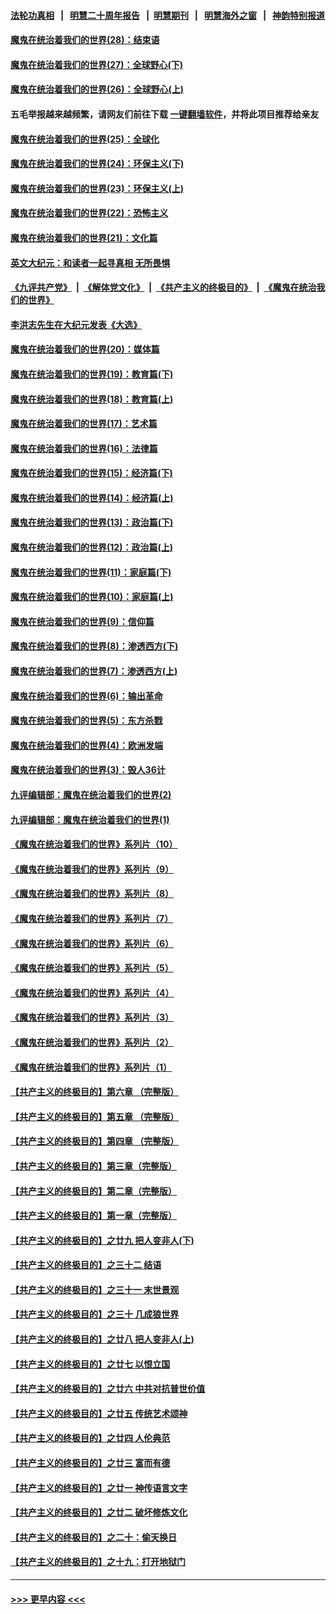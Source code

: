 #### [法轮功真相](https://github.com/gfw-breaker/truth/blob/master/README.md?t=0) &nbsp;&nbsp;|&nbsp;&nbsp; [明慧二十周年报告](https://github.com/gfw-breaker/mh-reports/blob/master/README.md?t=0) &nbsp;&nbsp;|&nbsp;&nbsp;[明慧期刊](https://github.com/gfw-breaker/mh-qikan) &nbsp;&nbsp;|&nbsp;&nbsp; [明慧海外之窗](https://github.com/gfw-breaker/mh-news/blob/master/README.md?t=0) &nbsp;&nbsp;|&nbsp;&nbsp; [神韵特别报道](https://github.com/gfw-breaker/mh-news/blob/master/shenyun.md?t=0)
#### [魔鬼在统治着我们的世界(28)：结束语](../pages/nsc422/n10936246.md?t=07221301) 
#### [魔鬼在统治着我们的世界(27)：全球野心(下)](../pages/nsc422/n10928319.md?t=07221301) 
#### [魔鬼在统治着我们的世界(26)：全球野心(上)](../pages/nsc422/n10900318.md?t=07221301) 
#### 五毛举报越来越频繁，请网友们前往下载 [一键翻墙软件](https://github.com/gfw-breaker/ssr-accounts)，并将此项目推荐给亲友
#### [魔鬼在统治着我们的世界(25)：全球化](../pages/nsc422/n10788205.md?t=07221301) 
#### [魔鬼在统治着我们的世界(24)：环保主义(下)](../pages/nsc422/n10695307.md?t=07221301) 
#### [魔鬼在统治着我们的世界(23)：环保主义(上)](../pages/nsc422/n10688613.md?t=07221301) 
#### [魔鬼在统治着我们的世界(22)：恐怖主义](../pages/nsc422/n10614727.md?t=07221301) 
#### [魔鬼在统治着我们的世界(21)：文化篇](../pages/nsc422/n10597706.md?t=07221301) 
#### [英文大纪元：和读者一起寻真相 无所畏惧](../pages/nsc422/n12542027.md?t=07221301) 
#### [《九评共产党》](https://github.com/begood0513/9ping.md/blob/master/README.md) &nbsp;|&nbsp; [《解体党文化》](../../../../jtdwh.md/blob/master/README.md)  &nbsp;|&nbsp; [《共产主义的终极目的》](../../../../gczydzjmd.md/blob/master/README.md) &nbsp;|&nbsp; [《魔鬼在统治我们的世界》](../../../../mgztzwmdsj.md/blob/master/README.md) 
#### [李洪志先生在大纪元发表《大选》](../pages/nsc422/n12534746.md?t=07221301) 
#### [魔鬼在统治着我们的世界(20)：媒体篇](../pages/nsc422/n10586579.md?t=07221301) 
#### [魔鬼在统治着我们的世界(19)：教育篇(下)](../pages/nsc422/n10564808.md?t=07221301) 
#### [魔鬼在统治着我们的世界(18)：教育篇(上)](../pages/nsc422/n10526970.md?t=07221301) 
#### [魔鬼在统治着我们的世界(17)：艺术篇](../pages/nsc422/n10499093.md?t=07221301) 
#### [魔鬼在统治着我们的世界(16)：法律篇](../pages/nsc422/n10485969.md?t=07221301) 
#### [魔鬼在统治着我们的世界(15)：经济篇(下)](../pages/nsc422/n10469975.md?t=07221301) 
#### [魔鬼在统治着我们的世界(14)：经济篇(上)](../pages/nsc422/n10457370.md?t=07221301) 
#### [魔鬼在统治着我们的世界(13)：政治篇(下)](../pages/nsc422/n10448270.md?t=07221301) 
#### [魔鬼在统治着我们的世界(12)：政治篇(上)](../pages/nsc422/n10444576.md?t=07221301) 
#### [魔鬼在统治着我们的世界(11)：家庭篇(下)](../pages/nsc422/n10440961.md?t=07221301) 
#### [魔鬼在统治着我们的世界(10)：家庭篇(上)](../pages/nsc422/n10435448.md?t=07221301) 
#### [魔鬼在统治着我们的世界(9)：信仰篇](../pages/nsc422/n10432159.md?t=07221301) 
#### [魔鬼在统治着我们的世界(8)：渗透西方(下)](../pages/nsc422/n10429603.md?t=07221301) 
#### [魔鬼在统治着我们的世界(7)：渗透西方(上)](../pages/nsc422/n10426013.md?t=07221301) 
#### [魔鬼在统治着我们的世界(6)：输出革命](../pages/nsc422/n10421536.md?t=07221301) 
#### [魔鬼在统治着我们的世界(5)：东方杀戮](../pages/nsc422/n10417707.md?t=07221301) 
#### [魔鬼在统治着我们的世界(4)：欧洲发端](../pages/nsc422/n10414890.md?t=07221301) 
#### [魔鬼在统治着我们的世界(3)：毁人36计](../pages/nsc422/n10411583.md?t=07221301) 
#### [九评编辑部：魔鬼在统治着我们的世界(2)](../pages/nsc422/n10410036.md?t=07221301) 
#### [九评编辑部：魔鬼在统治着我们的世界(1)](../pages/nsc422/n10406825.md?t=07221301) 
#### [《魔鬼在统治着我们的世界》系列片（10）](../pages/nsc422/n12292670.md?t=07221301) 
#### [《魔鬼在统治着我们的世界》系列片（9）](../pages/nsc422/n12290859.md?t=07221301) 
#### [《魔鬼在统治着我们的世界》系列片（8）](../pages/nsc422/n12287445.md?t=07221301) 
#### [《魔鬼在统治着我们的世界》系列片（7）](../pages/nsc422/n12283425.md?t=07221301) 
#### [《魔鬼在统治着我们的世界》系列片（6）](../pages/nsc422/n12282314.md?t=07221301) 
#### [《魔鬼在统治着我们的世界》系列片（5）](../pages/nsc422/n12281419.md?t=07221301) 
#### [《魔鬼在统治着我们的世界》系列片（4）](../pages/nsc422/n12274024.md?t=07221301) 
#### [《魔鬼在统治着我们的世界》系列片（3）](../pages/nsc422/n12271322.md?t=07221301) 
#### [《魔鬼在统治着我们的世界》系列片（2）](../pages/nsc422/n12269049.md?t=07221301) 
#### [《魔鬼在统治着我们的世界》系列片（1）](../pages/nsc422/n12267575.md?t=07221301) 
#### [【共产主义的终极目的】第六章 （完整版）](../pages/nsc422/n11428913.md?t=07221301) 
#### [【共产主义的终极目的】第五章 （完整版）](../pages/nsc422/n11428912.md?t=07221301) 
#### [【共产主义的终极目的】第四章 （完整版）](../pages/nsc422/n11428907.md?t=07221301) 
#### [【共产主义的终极目的】第三章（完整版）](../pages/nsc422/n11428848.md?t=07221301) 
#### [【共产主义的终极目的】第二章（完整版）](../pages/nsc422/n11428831.md?t=07221301) 
#### [【共产主义的终极目的】第一章（完整版）](../pages/nsc422/n11417651.md?t=07221301) 
#### [【共产主义的终极目的】之廿九 把人变非人(下)](../pages/nsc422/n11344140.md?t=07221301) 
#### [【共产主义的终极目的】之三十二 结语](../pages/nsc422/n11360535.md?t=07221301) 
#### [【共产主义的终极目的】之三十一 末世景观](../pages/nsc422/n11351129.md?t=07221301) 
#### [【共产主义的终极目的】之三十 几成狼世界](../pages/nsc422/n11348280.md?t=07221301) 
#### [【共产主义的终极目的】之廿八 把人变非人(上)](../pages/nsc422/n11340492.md?t=07221301) 
#### [【共产主义的终极目的】之廿七 以恨立国](../pages/nsc422/n11336944.md?t=07221301) 
#### [【共产主义的终极目的】之廿六 中共对抗普世价值](../pages/nsc422/n11324785.md?t=07221301) 
#### [【共产主义的终极目的】之廿五 传统艺术颂神](../pages/nsc422/n11296396.md?t=07221301) 
#### [【共产主义的终极目的】之廿四 人伦典范](../pages/nsc422/n11296397.md?t=07221301) 
#### [【共产主义的终极目的】之廿三 富而有德](../pages/nsc422/n11283598.md?t=07221301) 
#### [【共产主义的终极目的】之廿一 神传语言文字](../pages/nsc422/n11263265.md?t=07221301) 
#### [【共产主义的终极目的】之廿二 破坏修炼文化](../pages/nsc422/n11245728.md?t=07221301) 
#### [【共产主义的终极目的】之二十：偷天换日](../pages/nsc422/n11238846.md?t=07221301) 
#### [【共产主义的终极目的】之十九：打开地狱门](../pages/nsc422/n11206376.md?t=07221301) 

----
#### [ >>> 更早内容 <<< ](../indexes/nsc422-earlier.md)
